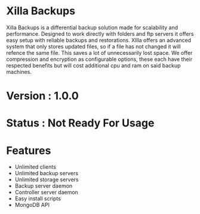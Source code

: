 # Xilla Backups

Xilla Backups is a differential backup solution made for scalability and performance. Designed to work directly with folders and ftp servers it offers easy setup with reliable backups and restorations. XIlla offers an advanced system that only stores updated files, so if a file has not changed it will refence the same file. This saves a lot of unnecessarily lost space. We offer compression and encryption as configurable options, these each have their respected benefits but will cost additional cpu and ram on said backup machines.

# Version : 1.0.0
# Status : Not Ready For Usage

# Features
- Unlimited clients
- Unlimited backup servers
- Unlimited storage servers
- Backup server daemon
- Controller server daemon
- Easy install scripts
- MongoDB API
